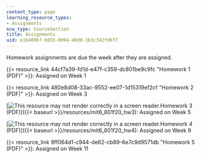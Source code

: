 ```yaml
---
content_type: page
learning_resource_types:
- Assignments
ocw_type: CourseSection
title: Assignments
uid: e1b409b7-b855-0094-48d0-163c342fd6f7
---
```


Homework assignments are due the week after they are assigned.

{{< resource_link 44cf7a39-fd1d-e47f-c359-dc801be9c9fc "Homework 1 (PDF)" >}}: Assigned on Week 1

{{< resource_link 480e8d08-33ac-9552-ee07-1d15319ef2cf "Homework 2 (PDF)" >}}: Assigned on Week 3

[![This resource may not render correctly in a screen reader.](/images/inacessible.gif)Homework 3 (PDF)]({{< baseurl >}}/resources/mit6_801f20_hw3): Assigned on Week 5

[![This resource may not render correctly in a screen reader.](/images/inacessible.gif)Homework 4 (PDF)]({{< baseurl >}}/resources/mit6_801f20_hw4): Assigned on Week 9

{{< resource_link 9ff064d1-c944-de62-cb89-6e7c9d9571db "Homework 5 (PDF)" >}}: Assigned on Week 11